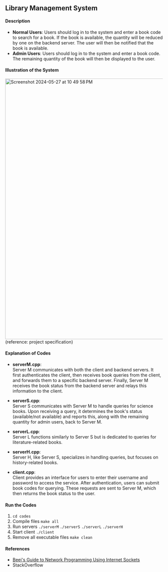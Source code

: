## Library Management System
#### Description
- **Normal Users**: Users should log in to the system and enter a book code to search for a book. If the book is available, the quantity will be reduced by one on the backend server. The user will then be notified that the book is available.
- **Admin Users**: Users should log in to the system and enter a book code. The remaining quantity of the book will then be displayed to the user.

#### Illustration of the System
<img width="834" alt="Screenshot 2024-05-27 at 10 49 58 PM" src="https://github.com/hsj562/Library-Management-System/assets/48441567/6b28c606-0e6b-4ead-b03b-dbc1cfda1b6c">
<br/>
(reference: project specification)

#### Explanation of Codes
* **serverM.cpp**: <br/> Server M communicates with both the client and backend servers. It first authenticates the client, then receives book queries from the client, and forwards them to a specific backend server. Finally, Server M receives the book status from the backend server and relays this information to the client.
  
* **serverS.cpp**: <br/> Server S communicates with Server M to handle queries for science books. Upon receiving a query, it determines the book's status (available/not available) and reports this, along with the remaining quantity for admin users, back to Server M.

* **serverL.cpp**: <br/> Server L functions similarly to Server S but is dedicated to queries for literature-related books.
  
* **serverH.cpp**: <br/> Server H, like Server S, specializes in handling queries, but focuses on history-related books.

* **client.cpp**: <br/> Client provides an interface for users to enter their username and password to access the service. After authentication, users can submit book codes for querying. These requests are sent to Server M, which then returns the book status to the user.

#### Run the Codes
1. ```cd codes```
2. Compile files ```make all```
3. Run servers ```./serverM``` ```./serverS``` ```./serverL``` ```./serverH```
4. Start client ```./client```
5. Remove all executable files ```make clean```


#### References
- [Beej's Guide to Network Programming Using Internet Sockets](https://www.beej.us/guide/bgnet/)
- StackOverflow
